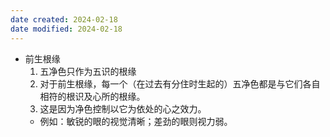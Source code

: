 ```yaml
---
date created: 2024-02-18
date modified: 2024-02-18
---
```

- 前生根缘
    1. 五净色只作为五识的根缘
    2. 对于前生根缘，每一个（在过去有分住时生起的）五净色都是与它们各自相符的根识及心所的根缘。
    3. 这是因为净色控制以它为依处的心之效力。
    - 例如：敏锐的眼的视觉清晰；差劲的眼则视力弱。
